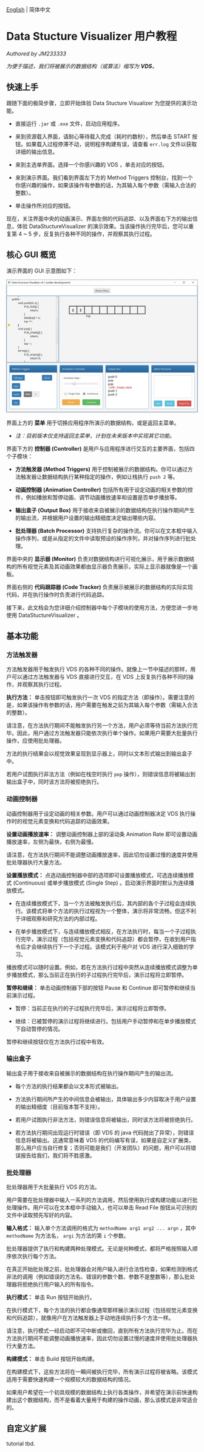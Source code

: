 [English](./tutorial-for-user.md) | 简体中文

# Data Stucture Visualizer 用户教程

*Authored by JM233333*

*为便于描述，我们将被展示的数据结构（或算法）缩写为 **VDS**。*

## 快速上手

跟随下面的极简步骤，立即开始体验 Data Stucture Visualizer 为您提供的演示功能。

- 直接运行 `.jar` 或 `.exe` 文件，启动应用程序。

- 来到资源载入界面，请耐心等待载入完成（耗时约数秒），然后单击 START 按钮。如果载入过程停滞不动，说明程序构建有误，请查看 `err.log` 文件以获取详细的输出信息。

- 来到主选单界面。选择一个你感兴趣的 VDS ，单击对应的按钮。

- 来到演示界面。我们看到界面左下方的 Method Triggers 控制台，找到一个你感兴趣的操作，如果该操作有参数的话，为其输入每个参数（需输入合法的整数）。

- 单击操作所对应的按钮。

现在，关注界面中央的动画演示、界面左侧的代码追踪、以及界面右下方的输出信息，体验 DataStuctureVisualizer 的演示效果。当该操作执行完毕后，您可以重复第 $4$ ~ $5$ 步，反复执行各种不同的操作，并观察其执行过程。

## 核心 GUI 概览

演示界面的 GUI 示意图如下：

![design/sample-gui.jpg](https://github.com/JM233333/DataStructureVisualizer/blob/master/design/sample-gui.jpg)

界面上方的 **菜单** 用于切换应用程序所演示的数据结构，或是返回主菜单。

- *注：目前版本仅支持返回主菜单，计划在未来版本中实现其它功能。*

界面下方的 **控制器 (Controller)** 是用户与应用程序进行交互的主要界面，包括四个子模块：

- **方法触发器 (Method Triggers)** 用于控制被展示的数据结构。你可以通过方法触发器让数据结构执行某种指定的操作，例如让栈执行 `push 2` 等。

- **动画控制器 (Animation Controller)** 包括所有用于设定动画的相关参数的控件，例如播放和暂停动画、调节动画播放速率和设置是否单步播放等。

- **输出盒子 (Output Box)** 用于接收来自被展示的数据结构在执行操作期间产生的输出流，并根据用户设置的输出精细度决定输出哪些内容。

- **批处理器 (Batch Processor)** 支持执行复杂的操作流。你可以在文本框中输入操作序列，或是从指定的文件中读取预设的操作序列，并对操作序列进行批处理。

界面中央的 **显示器 (Monitor)** 负责对数据结构进行可视化展示，用于展示数据结构的所有视觉元素及其动画效果都由显示器负责展示，实际上显示器就像是一个画板。

界面右侧的 **代码跟踪器 (Code Tracker)** 负责展示被展示的数据结构的实际实现代码，并在执行操作时负责进行代码追踪。

接下来，此文档会为您详细介绍控制器中每个子模块的使用方法，方便您进一步地使用 DataStuctureVisualizer 。

## 基本功能

### 方法触发器

方法触发器用于触发执行 VDS 的各种不同的操作。就像上一节中描述的那样，用户可以通过方法触发器与 VDS 直接进行交互，在 VDS 上反复执行各种不同的操作，并观察其执行过程。

**执行方法：** 单击按钮即可触发执行一次 VDS 的指定方法（即操作）。需要注意的是，如果该操作有参数的话，用户需要在触发之前为其输入每个参数（需输入合法的整数）。

请注意，在方法执行期间不能触发执行另一个方法，用户必须等待当前方法执行完毕。因此，用户通过方法触发器只能依次执行单个操作。如果用户需要大批量执行操作，应使用批处理器。

方法的执行结果会以视觉效果呈现到显示器上，同时以文本形式输出到输出盒子中。

若用户试图执行非法方法（例如在栈空时执行 `pop` 操作），则错误信息将被输出到输出盒子中，同时该方法将被拒绝执行。

### 动画控制器

动画控制器用于设定动画的相关参数。用户可以通过动画控制器决定 VDS 执行操作时的视觉元素变换和代码追踪的动画效果。

**设置动画播放速率：** 调整动画控制器上部的滚动条 Animation Rate 即可设置动画播放速率，左侧为最快，右侧为最慢。

请注意，在方法执行期间不能调整动画播放速率，因此切勿设置过慢的速度并使用批处理器执行大量方法。

**设置播放模式：** 点选动画控制器中部的选项即可设置播放模式，可选连续播放模式 (Continuous) 或单步播放模式 (Single Step) 。启动演示界面时默认为连续播放模式。

- 在连续播放模式下，当一个方法被触发执行后，其内部的各个子过程会连续执行。该模式将单个方法的执行过程视为一个整体，演示将非常流畅，但这不利于详细观察和研究方法的内部过程。

- 在单步播放模式下，与连续播放模式相反，在方法执行时，每当一个子过程执行完毕，演示过程（包括视觉元素变换和代码追踪）都会暂停，在收到用户指令后才会继续执行下一个子过程。该模式利于用户对 VDS 进行深入细致的学习。

播放模式可以随时设置。例如，若在方法执行过程中突然从连续播放模式调整为单步播放模式，那么当前正在执行的子过程执行完毕后，演示过程将立即暂停。

**暂停和继续：** 单击动画控制器下部的按钮 Pause 和 Continue 即可暂停和继续当前演示过程。

- 暂停：当前正在执行的子过程执行完毕后，演示过程将立即暂停。

- 继续：已被暂停的演示过程将继续进行。包括用户手动暂停和在单步播放模式下自动暂停的情况。

暂停和继续按钮仅在方法执行过程中有效。

### 输出盒子

输出盒子用于接收来自被展示的数据结构在执行操作期间产生的输出流。

- 每个方法的执行结果都会以文本形式被输出。

- 方法执行期间所产生的中间信息会被输出，具体输出多少内容取决于用户设置的输出精细度（目前版本暂不支持）。

- 若用户试图执行非法方法，则错误信息将被输出，同时该方法将被拒绝执行。

- 若方法执行期间出现运行时错误（即 VDS 的 java 代码抛出了异常），则错误信息将被输出。这通常意味着 VDS 的代码编写有误，如果是自定义扩展类，那么用户应当自行修复；否则可能是我们（开发团队）的问题，用户可以将错误报告给我们，我们将不胜感激。

### 批处理器

批处理器用于大批量执行 VDS 的方法。

用户需要在批处理器中输入一系列的方法调用，然后使用执行或构建功能以进行批处理操作。用户可以在文本框中手动输入，也可以单击 Read File 按钮从可识别的文件中读取预先写好的内容。

**输入格式：** 输入单个方法调用的格式为 `methodName arg1 arg2 ... argn` ，其中 `methodName` 为方法名， `argi` 为方法的第 `i` 个参数。

批处理器提供了执行和构建两种处理模式。无论是何种模式，都将严格按照输入顺序依次执行每个方法。

在真正开始批处理之前，批处理器会对用户输入进行合法性检查，如果检测到格式非法的调用（例如错误的方法名、错误的参数个数、参数不是整数等），那么批处理器将拒绝执行用户输入的所有指令。

**执行模式：** 单击 Run 按钮开始执行。

在执行模式下，每个方法的执行都会像通常那样展示演示过程（包括视觉元素变换和代码追踪），就像用户在方法触发器上手动地连续执行多个方法一样。

请注意，执行模式一经启动即不可中断或撤回，直到所有方法执行完毕为止。而在方法执行期间不能调整动画播放速率，因此切勿设置过慢的速度并使用批处理器执行大量方法。

**构建模式：** 单击 Build 按钮开始构建。

在构建模式下，这些方法将在一瞬间被执行完毕，所有演示过程将被省略。该模式适用于需要快速构建一个规模较大的数据结构的情况。

如果用户希望在一个初具规模的数据结构上执行各类操作，并希望在演示前快速构建出这个数据结构，而不是看着大量用于构建的操作动画，那么该模式是非常适合的。

## 自定义扩展

tutorial tbd.